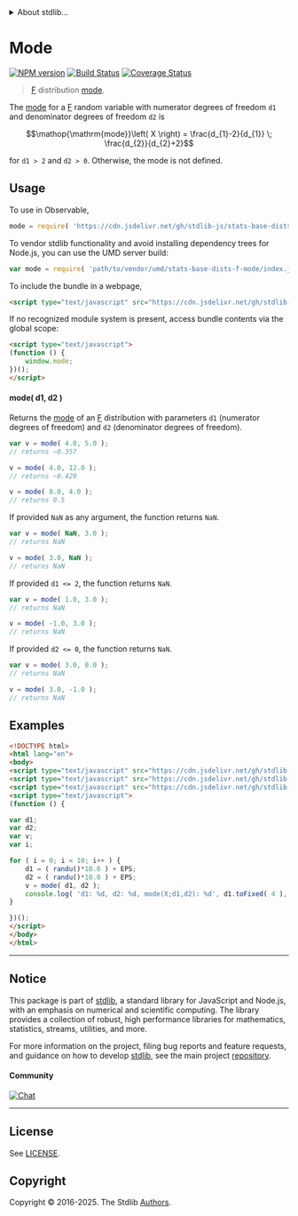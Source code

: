 <!--

@license Apache-2.0

Copyright (c) 2018 The Stdlib Authors.

Licensed under the Apache License, Version 2.0 (the "License");
you may not use this file except in compliance with the License.
You may obtain a copy of the License at

   http://www.apache.org/licenses/LICENSE-2.0

Unless required by applicable law or agreed to in writing, software
distributed under the License is distributed on an "AS IS" BASIS,
WITHOUT WARRANTIES OR CONDITIONS OF ANY KIND, either express or implied.
See the License for the specific language governing permissions and
limitations under the License.

-->


<details>
  <summary>
    About stdlib...
  </summary>
  <p>We believe in a future in which the web is a preferred environment for numerical computation. To help realize this future, we've built stdlib. stdlib is a standard library, with an emphasis on numerical and scientific computation, written in JavaScript (and C) for execution in browsers and in Node.js.</p>
  <p>The library is fully decomposable, being architected in such a way that you can swap out and mix and match APIs and functionality to cater to your exact preferences and use cases.</p>
  <p>When you use stdlib, you can be absolutely certain that you are using the most thorough, rigorous, well-written, studied, documented, tested, measured, and high-quality code out there.</p>
  <p>To join us in bringing numerical computing to the web, get started by checking us out on <a href="https://github.com/stdlib-js/stdlib">GitHub</a>, and please consider <a href="https://opencollective.com/stdlib">financially supporting stdlib</a>. We greatly appreciate your continued support!</p>
</details>

# Mode

[![NPM version][npm-image]][npm-url] [![Build Status][test-image]][test-url] [![Coverage Status][coverage-image]][coverage-url] <!-- [![dependencies][dependencies-image]][dependencies-url] -->

> [F][f-distribution] distribution [mode][mode].

<!-- Section to include introductory text. Make sure to keep an empty line after the intro `section` element and another before the `/section` close. -->

<section class="intro">

The [mode][mode] for a [F][f-distribution] random variable with numerator degrees of freedom `d1` and denominator degrees of freedom `d2` is

<!-- <equation class="equation" label="eq:f_mode" align="center" raw="\operatorname{mode}\left( X \right) = \frac{d_{1}-2}{d_{1}} \; \frac{d_{2}}{d_{2}+2}" alt="Mode for an F distribution."> -->

```math
\mathop{\mathrm{mode}}\left( X \right) = \frac{d_{1}-2}{d_{1}} \; \frac{d_{2}}{d_{2}+2}
```

<!-- <div class="equation" align="center" data-raw-text="\operatorname{mode}\left( X \right) = \frac{d_{1}-2}{d_{1}} \; \frac{d_{2}}{d_{2}+2}" data-equation="eq:f_mode">
    <img src="https://cdn.jsdelivr.net/gh/stdlib-js/stdlib@51534079fef45e990850102147e8945fb023d1d0/lib/node_modules/@stdlib/stats/base/dists/f/mode/docs/img/equation_f_mode.svg" alt="Mode for an F distribution.">
    <br>
</div> -->

<!-- </equation> -->

for `d1 > 2` and `d2 > 0`. Otherwise, the mode is not defined.

</section>

<!-- /.intro -->

<!-- Package usage documentation. -->



<section class="usage">

## Usage

To use in Observable,

```javascript
mode = require( 'https://cdn.jsdelivr.net/gh/stdlib-js/stats-base-dists-f-mode@umd/browser.js' )
```

To vendor stdlib functionality and avoid installing dependency trees for Node.js, you can use the UMD server build:

```javascript
var mode = require( 'path/to/vendor/umd/stats-base-dists-f-mode/index.js' )
```

To include the bundle in a webpage,

```html
<script type="text/javascript" src="https://cdn.jsdelivr.net/gh/stdlib-js/stats-base-dists-f-mode@umd/browser.js"></script>
```

If no recognized module system is present, access bundle contents via the global scope:

```html
<script type="text/javascript">
(function () {
    window.mode;
})();
</script>
```

#### mode( d1, d2 )

Returns the [mode][mode] of an [F][f-distribution] distribution with parameters `d1` (numerator degrees of freedom) and `d2` (denominator degrees of freedom).

```javascript
var v = mode( 4.0, 5.0 );
// returns ~0.357

v = mode( 4.0, 12.0 );
// returns ~0.429

v = mode( 8.0, 4.0 );
// returns 0.5
```

If provided `NaN` as any argument, the function returns `NaN`.

```javascript
var v = mode( NaN, 3.0 );
// returns NaN

v = mode( 3.0, NaN );
// returns NaN
```

If provided `d1 <= 2`, the function returns `NaN`.

```javascript
var v = mode( 1.0, 3.0 );
// returns NaN

v = mode( -1.0, 3.0 );
// returns NaN
```

If provided `d2 <= 0`, the function returns `NaN`.

```javascript
var v = mode( 3.0, 0.0 );
// returns NaN

v = mode( 3.0, -1.0 );
// returns NaN
```

</section>

<!-- /.usage -->

<!-- Package usage notes. Make sure to keep an empty line after the `section` element and another before the `/section` close. -->

<section class="notes">

</section>

<!-- /.notes -->

<!-- Package usage examples. -->

<section class="examples">

## Examples

<!-- eslint no-undef: "error" -->

```html
<!DOCTYPE html>
<html lang="en">
<body>
<script type="text/javascript" src="https://cdn.jsdelivr.net/gh/stdlib-js/random-base-randu@umd/browser.js"></script>
<script type="text/javascript" src="https://cdn.jsdelivr.net/gh/stdlib-js/constants-float64-eps@umd/browser.js"></script>
<script type="text/javascript" src="https://cdn.jsdelivr.net/gh/stdlib-js/stats-base-dists-f-mode@umd/browser.js"></script>
<script type="text/javascript">
(function () {

var d1;
var d2;
var v;
var i;

for ( i = 0; i < 10; i++ ) {
    d1 = ( randu()*10.0 ) + EPS;
    d2 = ( randu()*10.0 ) + EPS;
    v = mode( d1, d2 );
    console.log( 'd1: %d, d2: %d, mode(X;d1,d2): %d', d1.toFixed( 4 ), d2.toFixed( 4 ), v.toFixed( 4 ) );
}

})();
</script>
</body>
</html>
```

</section>

<!-- /.examples -->

<!-- C interface documentation. -->



<!-- Section to include cited references. If references are included, add a horizontal rule *before* the section. Make sure to keep an empty line after the `section` element and another before the `/section` close. -->

<section class="references">

</section>

<!-- /.references -->

<!-- Section for related `stdlib` packages. Do not manually edit this section, as it is automatically populated. -->

<section class="related">

</section>

<!-- /.related -->

<!-- Section for all links. Make sure to keep an empty line after the `section` element and another before the `/section` close. -->


<section class="main-repo" >

* * *

## Notice

This package is part of [stdlib][stdlib], a standard library for JavaScript and Node.js, with an emphasis on numerical and scientific computing. The library provides a collection of robust, high performance libraries for mathematics, statistics, streams, utilities, and more.

For more information on the project, filing bug reports and feature requests, and guidance on how to develop [stdlib][stdlib], see the main project [repository][stdlib].

#### Community

[![Chat][chat-image]][chat-url]

---

## License

See [LICENSE][stdlib-license].


## Copyright

Copyright &copy; 2016-2025. The Stdlib [Authors][stdlib-authors].

</section>

<!-- /.stdlib -->

<!-- Section for all links. Make sure to keep an empty line after the `section` element and another before the `/section` close. -->

<section class="links">

[npm-image]: http://img.shields.io/npm/v/@stdlib/stats-base-dists-f-mode.svg
[npm-url]: https://npmjs.org/package/@stdlib/stats-base-dists-f-mode

[test-image]: https://github.com/stdlib-js/stats-base-dists-f-mode/actions/workflows/test.yml/badge.svg?branch=main
[test-url]: https://github.com/stdlib-js/stats-base-dists-f-mode/actions/workflows/test.yml?query=branch:main

[coverage-image]: https://img.shields.io/codecov/c/github/stdlib-js/stats-base-dists-f-mode/main.svg
[coverage-url]: https://codecov.io/github/stdlib-js/stats-base-dists-f-mode?branch=main

<!--

[dependencies-image]: https://img.shields.io/david/stdlib-js/stats-base-dists-f-mode.svg
[dependencies-url]: https://david-dm.org/stdlib-js/stats-base-dists-f-mode/main

-->

[chat-image]: https://img.shields.io/gitter/room/stdlib-js/stdlib.svg
[chat-url]: https://app.gitter.im/#/room/#stdlib-js_stdlib:gitter.im

[stdlib]: https://github.com/stdlib-js/stdlib

[stdlib-authors]: https://github.com/stdlib-js/stdlib/graphs/contributors

[umd]: https://github.com/umdjs/umd
[es-module]: https://developer.mozilla.org/en-US/docs/Web/JavaScript/Guide/Modules

[deno-url]: https://github.com/stdlib-js/stats-base-dists-f-mode/tree/deno
[deno-readme]: https://github.com/stdlib-js/stats-base-dists-f-mode/blob/deno/README.md
[umd-url]: https://github.com/stdlib-js/stats-base-dists-f-mode/tree/umd
[umd-readme]: https://github.com/stdlib-js/stats-base-dists-f-mode/blob/umd/README.md
[esm-url]: https://github.com/stdlib-js/stats-base-dists-f-mode/tree/esm
[esm-readme]: https://github.com/stdlib-js/stats-base-dists-f-mode/blob/esm/README.md
[branches-url]: https://github.com/stdlib-js/stats-base-dists-f-mode/blob/main/branches.md

[stdlib-license]: https://raw.githubusercontent.com/stdlib-js/stats-base-dists-f-mode/main/LICENSE

[f-distribution]: https://en.wikipedia.org/wiki/F_distribution

[mode]: https://en.wikipedia.org/wiki/Mode_%28statistics%29

</section>

<!-- /.links -->
